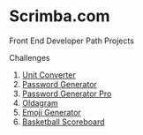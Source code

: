# Scrimba.com

Front End Developer Path Projects

Challenges
1. [Unit Converter](https://jsooo-scrimba-unit-converter.netlify.app/)
2. [Password Generator](https://jsooo-scrimba-password-generator.netlify.app/)
3. [Password Generator Pro](https://jsooo-scrimba-password-generator-pro.netlify.app/)
4. [Oldagram](https://jsooo-scrimba-oldagram.netlify.app/)
5. [Emoji Generator](https://jsooo-scrimba-emoji-generator.netlify.app/)
6. [Basketball Scoreboard](https://jsooo-scrimba-basketball-scoreboard.netlify.app/)
